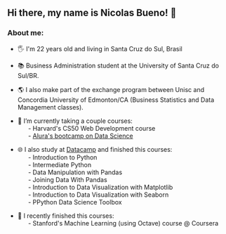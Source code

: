 ## Hi there, my name is Nicolas Bueno! 👋

### About me:

- 🖐 I'm 22 years old and living in Santa Cruz do Sul, Brasil <br />

- 📚 Business Administration student at the University of Santa Cruz do Sul/BR. 
- 🌎 I also make part of the exchange program between Unisc and Concordia University of Edmonton/CA (Business Statistics and Data Management classes). 

- 🌱 I’m currently taking a couple courses: <br />
&nbsp;&nbsp;&nbsp;&nbsp;&nbsp;&nbsp;- Harvard's CS50 Web Development course <br />
&nbsp;&nbsp;&nbsp;&nbsp;&nbsp;&nbsp;- [Alura's bootcamp on Data Science](https://github.com/nicolasbuen/Alura-s-Data-Science-Bootcamp)

- 🌐 I also study at [Datacamp](https://www.datacamp.com/) and finished this courses: <br />
&nbsp;&nbsp;&nbsp;&nbsp;&nbsp;&nbsp;- Introduction to Python <br />
&nbsp;&nbsp;&nbsp;&nbsp;&nbsp;&nbsp;- Intermediate Python <br />
&nbsp;&nbsp;&nbsp;&nbsp;&nbsp;&nbsp;- Data Manipulation with Pandas <br />
&nbsp;&nbsp;&nbsp;&nbsp;&nbsp;&nbsp;- Joining Data With Pandas <br />
&nbsp;&nbsp;&nbsp;&nbsp;&nbsp;&nbsp;- Introduction to Data Visualization with Matplotlib <br />
&nbsp;&nbsp;&nbsp;&nbsp;&nbsp;&nbsp;- Introduction to Data Visualization with Seaborn <br />
&nbsp;&nbsp;&nbsp;&nbsp;&nbsp;&nbsp;- PPython Data Science Toolbox <br />

- 📖 I recently finished this courses: <br />
&nbsp;&nbsp;&nbsp;&nbsp;&nbsp;&nbsp;- Stanford's Machine Learning (using Octave) course @ Coursera
